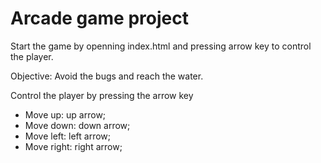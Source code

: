 # Arcade game project
Start the game by openning index.html and pressing arrow key to control the player.

Objective:
Avoid the bugs and reach the water.

Control the player by pressing the arrow key

* Move up: up arrow;
* Move down: down arrow;
* Move left: left arrow;
* Move right: right arrow;